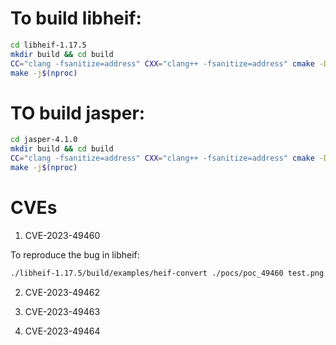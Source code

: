 # To build libheif:
```bash
cd libheif-1.17.5
mkdir build && cd build
CC="clang -fsanitize=address" CXX="clang++ -fsanitize=address" cmake -DCMAKE_BUILD_TYPE=Debug -DWITH_UNCOMPRESSED_CODEC=ON ..
make -j$(nproc)
```

# TO build jasper:
```bash
cd jasper-4.1.0
mkdir build && cd build
CC="clang -fsanitize=address" CXX="clang++ -fsanitize=address" cmake -DCMAKE_BUILD_TYPE=Debug -DWITH_UNCOMPRESSED_CODEC=ON ..
make -j$(nproc)
```

# CVEs
1. CVE-2023-49460

To reproduce the bug in libheif:
```bash
./libheif-1.17.5/build/examples/heif-convert ./pocs/poc_49460 test.png
```

2. CVE-2023-49462


3. CVE-2023-49463


4. CVE-2023-49464